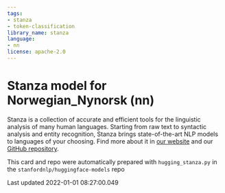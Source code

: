 ```yaml
---
tags:
- stanza
- token-classification
library_name: stanza
language:
- nn
license: apache-2.0
---
```

# Stanza model for Norwegian_Nynorsk (nn)
Stanza is a collection of accurate and efficient tools for the linguistic analysis of many human languages. Starting from raw text to syntactic analysis and entity recognition, Stanza brings state-of-the-art NLP models to languages of your choosing.
Find more about it in [our website](https://stanfordnlp.github.io/stanza) and our [GitHub repository](https://github.com/stanfordnlp/stanza).

This card and repo were automatically prepared with `hugging_stanza.py` in the `stanfordnlp/huggingface-models` repo

Last updated 2022-01-01 08:27:00.049
